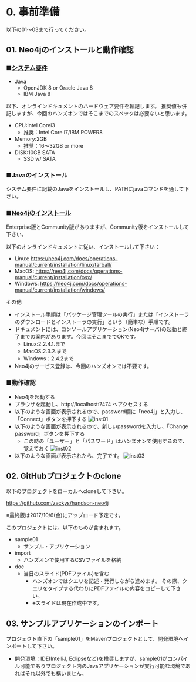 # 0. 事前準備

以下の01～03まで行ってください。

## 01. Neo4jのインストールと動作確認

### ■[システム要件](https://neo4j.com/docs/operations-manual/current/installation/requirements/)

* Java
  * OpenJDK 8 or Oracle Java 8
  * IBM Java 8

以下、オンラインドキュメントのハードウェア要件を転記します。
推奨値も併記しますが、今回のハンズオンではそこまでのスペックは必要ないと思います。
* CPU:Intel Corei3
  * 推奨：Intel Core i7/IBM POWER8
* Memory:2GB
  * 推奨：16～32GB or more
* DISK:10GB SATA
  * SSD w/ SATA

### ■Javaのインストール

システム要件に記載のJavaをインストールし、PATHにjavaコマンドを通して下さい。

### ■[Neo4jのインストール](https://neo4j.com/docs/operations-manual/current/installation/)

Enterprise版とCommunity版がありますが、Community版をインストールして下さい。

以下のオンラインドキュメントに従い、インストールして下さい：

* Linux: https://neo4j.com/docs/operations-manual/current/installation/linux/tarball/
* MacOS: https://neo4j.com/docs/operations-manual/current/installation/osx/
* Windows: https://neo4j.com/docs/operations-manual/current/installation/windows/

その他

* インストール手順は「パッケージ管理ツールの実行」または「インストーラのダウンロードとインストーラの実行」という（簡単な）手順です。
* ドキュメントには、コンソールアプリケーション(Neo4jサーバ)の起動と終了までの案内があります。今回はそこまででOKです。
  * Linux:2.2.4.1.まで
  * MacOS:2.3.2.まで
  * Windows：2.4.2まで
* Neo4jのサービス登録は、今回のハンズオンでは不要です。

### ■動作確認

* Neo4jを起動する
* ブラウザを起動し、http://localhost:7474 へアクセスする
* 以下のような画面が表示されるので、password欄に「neo4j」と入力し、「Connect」ボタンを押下する
![inst01](https://user-images.githubusercontent.com/5683857/31061618-1db38b78-a75e-11e7-94a5-9392be101607.jpg)
* 以下のような画面が表示されるので、新しいpasswordを入力し、「Change password」ボタンを押下する
  * この時の「ユーザー」と「パスワード」はハンズオンで使用するので、覚えておく
![inst02](https://user-images.githubusercontent.com/5683857/31061685-c411563a-a75e-11e7-92f9-f511ef5b902d.jpg)
* 以下のような画面が表示されたら、完了です。
![inst03](https://user-images.githubusercontent.com/5683857/31061754-68799138-a75f-11e7-9f42-577e7c3c57ce.jpg)

## 02. GitHubプロジェクトのclone

以下のプロジェクトをローカルへcloneして下さい。

https://github.com/zackys/handson-neo4j

※最終版は2017/10/6(金)にアップロード予定です。

このプロジェクトには、以下のものが含まれます。

* sample01
  * サンプル・アプリケーション
* import
  * ハンズオンで使用するCSVファイルを格納
* doc
  * 当日のスライド(PDFファイル)を含む
    * ハンズオンではクエリを記述・発行しながら進めます。
      その際、クエリをタイプする代わりにPDFファイルの内容をコピーして下さい。
    * ※スライドは現在作成中です。


## 03. サンプルアプリケーションのインポート

プロジェクト直下の「sample01」をMavenプロジェクトとして、開発環境へインポートして下さい。

* 開発環境：IDE(IntelliJ, Eclipseなど)を推奨しますが、sample01がコンパイル可能でありプロジェクト内のJavaアプリケーションが実行可能な環境であればそれ以外でも構いません。

